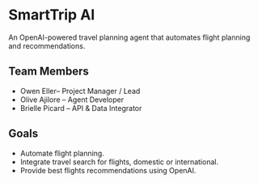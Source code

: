 # SmartTrip AI
An OpenAI-powered travel planning agent that automates flight planning and recommendations.

## Team Members
- Owen Eller– Project Manager / Lead
- Olive Ajilore – Agent Developer
- Brielle Picard – API & Data Integrator

## Goals
- Automate flight planning.
- Integrate travel search for flights, domestic or international.
- Provide best flights recommendations using OpenAI.

